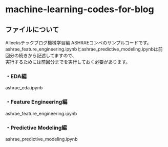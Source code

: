 # machine-learning-codes-for-blog
## ファイルについて
Alleeksテックブログ機械学習編 ASHRAEコンペのサンプルコードです。
ashrae_feature_engineering.ipynbとashrae_predictive_modeling.ipynbは前回分の続きから記述してますので、<br>
実行するためには前回分までを実行しておく必要があります。
### ・EDA編
ashrae_eda.ipynb
### ・Feature Engineering編
ashrae_feature_engineering.ipynb
### ・Predictive Modeling編
ashrae_predictive_modeling.ipynb

